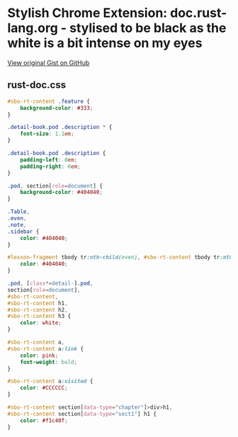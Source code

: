 # Stylish Chrome Extension: doc.rust-lang.org - stylised to be black as the white is a bit intense on my eyes

[View original Gist on GitHub](https://gist.github.com/Integralist/88cb5699ccd9324efb91fee600c79a39)

## rust-doc.css

```css
#sbo-rt-content .feature {
	background-color: #333;
}

.detail-book.pod .description * {
    font-size: 1.1em;
}

.detail-book.pod .description {
    padding-left: 8em;
    padding-right: 6em;
}

.pod, section[role=document] {
	background-color: #404040;
}

.Table,
.even,
.note,
.sidebar {
	color: #404040;
}

#lesson-fragment tbody tr:nth-child(even), #sbo-rt-content tbody tr:nth-child(even) td {
	color: #404040;
}

.pod, [class*=detail-].pod, 
section[role=document], 
#sbo-rt-content, 
#sbo-rt-content h1, 
#sbo-rt-content h2, 
#sbo-rt-content h3 {
	color: white;
}

#sbo-rt-content a,
#sbo-rt-content a:link {
	color: pink;
    font-weight: bold;
}

#sbo-rt-content a:visited {
	color: #CCCCCC;
}

#sbo-rt-content section[data-type="chapter"]>div>h1,
#sbo-rt-content section[data-type="sect1"] h1 {
	color: #f1c40f;
}
```

